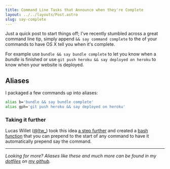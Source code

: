 ```yaml
---
title: Command Line Tasks that Announce when they're Complete
layout: ../../layouts/Post.astro
slug: say-complete
---
```


Just a quick post to start things off; I've recently stumbled across a great command line tip, simply append `&& say command complete` to the of your commands to have OS X tell you when it's complete.

For example use `bundle && say bundle complete` to let you know when a _bundle_ is finished or use `git push heroku && say deployed on heroku` to know when your website is deployed.

## Aliases

I packaged a few commands up into aliases:

``` sh
alias b='bundle && say bundle complete'
alias gph='git push heroku && say deployed on heroku'
```

### Taking it further

Lucas Willet ([@ltw_](http://twitter.com/ltw_)) took this idea [a step further](http://til.developingego.com/post/5326426892/a-function-to-automate-say) and created a [bash function](https://github.com/ltw/oh-my-zsh/commit/5ae46606d964619b987b4a51b68cc82ee7a9db1d) that you can prepend to the start of any command to have it automatically prepend say the command.

___

_Looking for more? Aliases like these and much more can be found in my [dotfiles](https://github.com/twe4ked/dotfiles) on [my github](https://github.com/twe4ked)._
